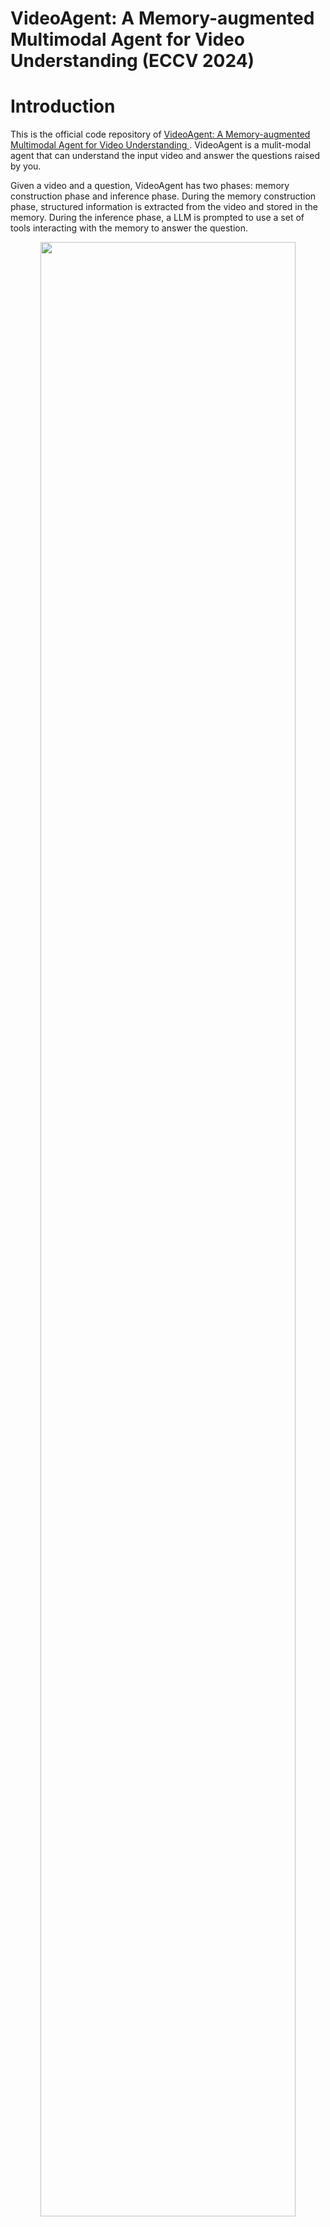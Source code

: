<h1>VideoAgent: A Memory-augmented Multimodal Agent for Video Understanding (ECCV 2024)</h1>

# Introduction
This is the official code repository of [VideoAgent: A Memory-augmented Multimodal Agent for Video Understanding
](https://videoagent.github.io/). VideoAgent is a mulit-modal agent that can understand the input video and answer the questions raised by you.

Given a video and a question, VideoAgent has two phases: memory construction phase and inference phase. During the memory construction phase, structured information is extracted from the video and stored in the memory. During the inference phase, a LLM is prompted to use a set of tools interacting with the memory to answer the question.
<p align="center">
<img src="imgs/teaser.png" width=90%>
</p>

# Prerequisites
This project is tested on Ubuntu 20.04 with a NVIDIA RTX 4090(24GB).  


# Installation Guide
Use the following command to create the environment named as videoagent:
```sh
conda env create -f environment.yaml
```

위 방식대로 conda 환경을 만드니... gensim 빌드가 실패했다는 오류가 떴다...
그래서 나는 그냥 `pip install gensim`으로 gensim을 다시 설치하였으며...
gensim-4.3.3 버전이 설치되었음을 확인하였다.


Create the environment of [Video-LLaVA](https://github.com/PKU-YuanGroup/Video-LLaVA) by running the following command:
```sh
git clone https://github.com/PKU-YuanGroup/Video-LLaVA
cd Video-LLaVA
conda create -n videollava python=3.10 -y
conda activate videollava
pip install --upgrade pip  # enable PEP 660 support
pip install -e .
pip install -e ".[train]"
pip install flash-attn==2.7.4.post1 --no-build-isolation
pip install decord opencv-python git+https://github.com/facebookresearch/pytorchvideo.git@28fe037d212663c6a24f373b94cc5d478c8c1a1d
```

위 방식대로 할 때 `pip install flash-attn --no-build-isolation` 코드가 오류가 남...
나는 cuda 11.7 버전 pc에서 실험했을 때 결과임. (Video LLava는 torch 2.0.1을 쓰라고 함.)
-> FlashAttention은 PyTorch 2.2 버전부터 공식적으로 통합되어 성능 향상이 이루어졌습니다. 따라서, PyTorch 2.0.1과 호환되는 FlashAttention의 공식 버전은 제공되지 않을 수 있습니다.
-> 쓰바! 내가 pyproject.toml에 torch 최소 버전 높여버림!!!

Note: Only the conda envrionment named videollava is required for this project, while the Video-LLaVA repository is not required. You can clone Video-LLaVA repository to anywhere you want and build the conda environment named videollava.

Download the ```cache_dir.zip``` and ```tool_models.zip``` from [here](https://zenodo.org/records/11031717) and unzip them to the directory of ```VideoAgent```. This will create two folder ```cache_dir```(the model weights of VideoLLaVA) and ```tool_models```(the model weights of all other models) under ```VideoAgent```.

# Usage
Make sure you are under VideoAgent directory.
Enter your OpenAI api key in ```config/default.yaml```.

First, open a terminal and run:
```sh
conda activate videollava
python video-llava.py
```
This will start a Video-LLaVA server process that will deal with Visual Question Answering request raised by VideoAgent.

Once you see ```ready for connection!``` in the first process, Then, open another terminal and run:
```sh
conda activate videoagent
python demo.py
```
This will create a Gradio demo shown as follows.
<p align="center">
<img src="imgs/demo.png" width=90%>
</p>
You can choose the example videos for inference, or you can also upload your own videos and questions. Once submitted, VideoAgent will start processing your video and store the files under ```preprocess/your_video_name```. After processing the input video, it will answer your question.

The results will provide:
1. the answer to the question
2. the replay with object re-ID of the input video
3. the inference log (chain-of-thought) of VideoAgent

For batch inference, you can run
```sh
conda activate videoagent
python main.py
```

# Citation
If you find our paper and code useful in your research, please consider giving a star ⭐ and citation 📝.
```
@inproceedings{fan2025videoagent,
  title={Videoagent: A memory-augmented multimodal agent for video understanding},
  author={Fan, Yue and Ma, Xiaojian and Wu, Rujie and Du, Yuntao and Li, Jiaqi and Gao, Zhi and Li, Qing},
  booktitle={European Conference on Computer Vision},
  pages={75--92},
  year={2025},
  organization={Springer}
}
```

